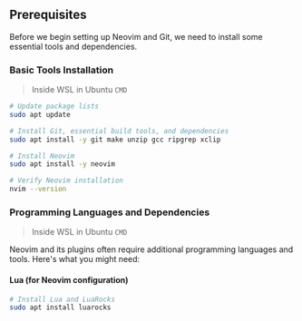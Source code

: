 ## Prerequisites

Before we begin setting up Neovim and Git, we need to install some essential tools and dependencies.

### Basic Tools Installation
> Inside WSL in Ubuntu `CMD`
```bash
# Update package lists
sudo apt update

# Install Git, essential build tools, and dependencies
sudo apt install -y git make unzip gcc ripgrep xclip

# Install Neovim
sudo apt install -y neovim 

# Verify Neovim installation
nvim --version
```

### Programming Languages and Dependencies
> Inside WSL in Ubuntu `CMD`

Neovim and its plugins often require additional programming languages and tools. Here's what you might need:

#### Lua (for Neovim configuration)
```bash
# Install Lua and LuaRocks
sudo apt install luarocks

```


